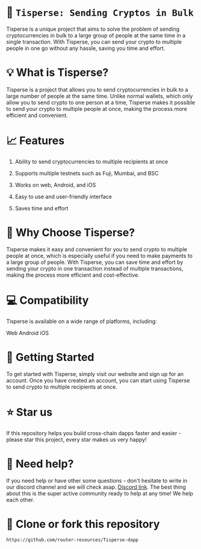 # 🚀 `Tisperse: Sending Cryptos in Bulk`

Tisperse is a unique project that aims to solve the problem of sending cryptocurrencies in bulk to a large group of people at the same time in a single transaction. With Tisperse, you can send your crypto to multiple people in one go without any hassle, saving you time and effort.

# 💡 What is Tisperse?

Tisperse is a project that allows you to send cryptocurrencies in bulk to a large number of people at the same time. Unlike normal wallets, which only allow you to send crypto to one person at a time, Tisperse makes it possible to send your crypto to multiple people at once, making the process more efficient and convenient.

# 📈 Features

1) Ability to send cryptocurrencies to multiple recipients at once

2) Supports multiple testnets such as Fuji, Mumbai, and BSC 

3) Works on web, Android, and iOS

4) Easy to use and user-friendly interface

5) Saves time and effort

# 💬 Why Choose Tisperse?

Tisperse makes it easy and convenient for you to send crypto to multiple people at once, which is especially useful if you need to make payments to a large group of people. With Tisperse, you can save time and effort by sending your crypto in one transaction instead of multiple transactions, making the process more efficient and cost-effective.

# 💻 Compatibility

Tisperse is available on a wide range of platforms, including:

Web
Android
iOS

# 📖 Getting Started

To get started with Tisperse, simply visit our website and sign up for an account. Once you have created an account, you can start using Tisperse to send crypto to multiple recipients at once.

# ⭐️ Star us

If this repository helps you build cross-chain dapps faster and easier - please star this project, every star makes us very happy!

# 🤝 Need help?

If you need help or have other some questions - don't hesitate to write in our discord channel and we will check asap. [Discord link](https://discord.gg/xvx2pFu9). The best thing about this is the super active community ready to help at any time! We help each other.

# 🤝 Clone or fork this repository

```sh
https://github.com/router-resources/Tisperse-dapp
```
